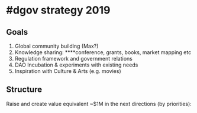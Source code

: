 # \#dgov strategy 2019

## Goals

1. Global community building \(Max?\)
2. Knowledge sharing: ****conference, grants, books, market mapping etc
3. Regulation framework and government relations
4. DAO Incubation & experiments with existing needs
5. Inspiration with Culture & Arts \(e.g. movies\)

## Structure

Raise and create value equivalent ~$1M in the next directions \(by priorities\):

